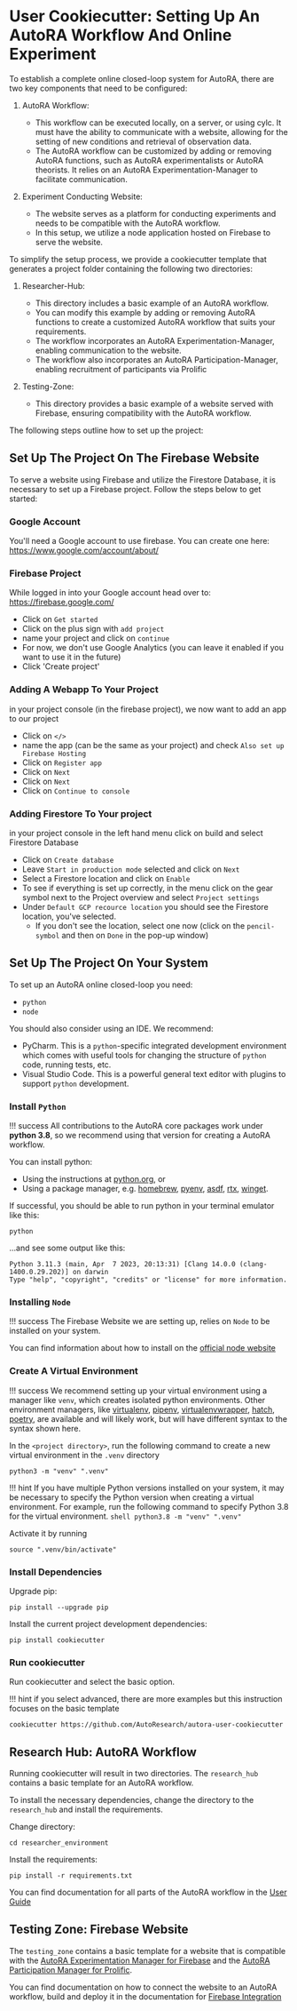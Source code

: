 # User Cookiecutter: Setting Up An AutoRA Workflow And Online Experiment

To establish a complete online closed-loop system for AutoRA, there are two key components that need to be configured:

1. AutoRA Workflow:
   - This workflow can be executed locally, on a server, or using cylc. It must have the ability to communicate with a website, allowing for the setting of new conditions and retrieval of observation data.
   - The AutoRA workflow can be customized by adding or removing AutoRA functions, such as AutoRA experimentalists or AutoRA theorists. It relies on an AutoRA Experimentation-Manager to facilitate communication.

2. Experiment Conducting Website:
   - The website serves as a platform for conducting experiments and needs to be compatible with the AutoRA workflow.
   - In this setup, we utilize a node application hosted on Firebase to serve the website.

To simplify the setup process, we provide a cookiecutter template that generates a project folder containing the following two directories:

1. Researcher-Hub:
   - This directory includes a basic example of an AutoRA workflow.
   - You can modify this example by adding or removing AutoRA functions to create a customized AutoRA workflow that suits your requirements.
   - The workflow incorporates an AutoRA Experimentation-Manager, enabling communication to the website.
   - The workflow also incorporates an AutoRA Participation-Manager, enabling recruitment of participants via Prolific

2. Testing-Zone:
   - This directory provides a basic example of a website served with Firebase, ensuring compatibility with the AutoRA workflow.

The following steps outline how to set up the project:

## Set Up The Project On The Firebase Website
To serve a website using Firebase and utilize the Firestore Database, it is necessary to set up a Firebase project. Follow the steps below to get started:

### Google Account
You'll need a Google account to use firebase. You can create one here: 
https://www.google.com/account/about/

### Firebase Project
While logged in into your Google account head over to:
https://firebase.google.com/

- Click on `Get started`
- Click on the plus sign with `add project`
- name your project and click on `continue`
- For now, we don't use Google Analytics (you can leave it enabled if you want to use it in the future)
- Click 'Create project'

### Adding A Webapp To Your Project
in your project console (in the firebase project), we now want to add an app to our project

- Click on `</>`
- name the app (can be the same as your project) and check `Also set up Firebase Hosting`
- Click on `Register app`
- Click on `Next`
- Click on `Next`
- Click on `Continue to console`

### Adding Firestore To Your project
in your project console in the left hand menu click on build and select Firestore Database

- Click on `Create database`
- Leave `Start in production mode` selected and click on `Next`
- Select a Firestore location and click on `Enable`
- To see if everything is set up correctly, in the menu click on the gear symbol next to the Project overview and select `Project settings`
- Under `Default GCP recource location` you should see the Firestore location, you've selected.
  - If you don't see the location, select one now (click on the `pencil-symbol` and then on `Done` in the pop-up window)


## Set Up The Project On Your System
To set up an AutoRA online closed-loop you need:

- `python`
- `node`

You should also consider using an IDE. We recommend: 

- PyCharm. This is a `python`-specific integrated development environment which comes with useful tools 
  for changing the structure of `python` code, running tests, etc. 
- Visual Studio Code. This is a powerful general text editor with plugins to support `python` development.

### Install `Python`

!!! success
    All contributions to the AutoRA core packages work under **python 3.8**, so we recommend using that version 
    for creating a AutoRA workflow.

You can install python:

- Using the instructions at [python.org](https://www.python.org), or
- Using a package manager, e.g.
  [homebrew](https://docs.brew.sh/Homebrew-and-Python), 
  [pyenv](https://github.com/pyenv/pyenv),
  [asdf](https://github.com/asdf-community/asdf-python), 
  [rtx](https://github.com/jdxcode/rtx/blob/main/docs/python.md),
  [winget](https://winstall.app/apps/Python.Python.3.8).

If successful, you should be able to run python in your terminal emulator like this:
```shell
python
```

...and see some output like this:
```
Python 3.11.3 (main, Apr  7 2023, 20:13:31) [Clang 14.0.0 (clang-1400.0.29.202)] on darwin
Type "help", "copyright", "credits" or "license" for more information.
```

### Installing `Node`

!!! success
    The Firebase Website we are setting up, relies on `Node` to be installed on your system.

You can find information about how to install on the [official node website](https://nodejs.org/en)


### Create A Virtual Environment

!!! success
    We recommend setting up your virtual environment using a manager like `venv`, which creates isolated python 
    environments. Other environment managers, like 
    [virtualenv](https://virtualenv.pypa.io/en/latest/),
    [pipenv](https://pipenv.pypa.io/en/latest/),
    [virtualenvwrapper](https://virtualenvwrapper.readthedocs.io/en/latest/), 
    [hatch](https://hatch.pypa.io/latest/), 
    [poetry](https://python-poetry.org), 
    are available and will likely work, but will have different syntax to the syntax shown here.

In the `<project directory>`, run the following command to create a new virtual environment in the `.venv` directory

```shell
python3 -m "venv" ".venv" 
```

!!! hint
    If you have multiple Python versions installed on your system, it may be necessary to specify the Python version when creating a virtual environment. For example, run the following command to specify Python 3.8 for the virtual environment. 
    ```shell
    python3.8 -m "venv" ".venv" 
    ```

Activate it by running
```shell
source ".venv/bin/activate"
```

### Install Dependencies

Upgrade pip:
```shell
pip install --upgrade pip
```

Install the current project development dependencies:
```shell
pip install cookiecutter
```

### Run cookiecutter

Run cookiecutter and select the basic option. 

!!! hint
    if you select advanced, there are more examples but this instruction focuses on the basic template

```shell
cookiecutter https://github.com/AutoResearch/autora-user-cookiecutter
```

## Research Hub: AutoRA Workflow
Running cookiecutter will result in two directories. The `research_hub` contains a basic template for an AutoRA workflow. 

To install the necessary dependencies, change the directory to the `research_hub` and install the requirements.

Change directory:
```shell
cd researcher_environment
```

Install the requirements:
```shell
pip install -r requirements.txt
```

You can find documentation for all parts of the AutoRA workflow in the [User Guide](https://autoresearch.github.io/autora/user-guide/)

## Testing Zone: Firebase Website

The `testing_zone` contains a basic template for a website that is compatible with the [AutoRA Experimentation Manager for Firebase](https://autoresearch.github.io/autora/user-guide/experiment-runners/experimentation-managers/firebase/) and the [AutoRA Participation Manager for Prolific](https://autoresearch.github.io/autora/user-guide/experiment-runners/recruitment-managers/prolific/).

You can find documentation on how to connect the website to an AutoRA workflow, build and deploy it in the documentation for [Firebase Integration](https://autoresearch.github.io/autora/online-experiments/firebase/)





